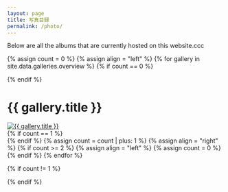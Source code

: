 ```yaml
---
layout: page
title: 写真目録
permalink: /photo/
---
```



<p>Below are all the albums that are currently hosted on this website.ccc</p>

{% assign count = 0 %}
{% assign align = "left" %}
{% for gallery in site.data.galleries.overview %}
{% if count == 0 %}<div class="row">{% endif %}
  <div class="half-width gallery-preview {{ align }}">
    <h1>{{ gallery.title }}</h1>
    <a href="/ShadowArchive/{{ gallery.postDirectory }}/">
      <img alt="{{ gallery.title }}" src="/ShadowArchive/assets/photography/{{ gallery.directory }}/{{ gallery.preview.filename}}" />
    </a>
  </div>
{% if count == 1 %}</div>{% endif %}
{% assign count = count | plus: 1 %}
{% assign align = "right" %}
{% if count >= 2 %}
{% assign align = "left" %}
{% assign count = 0 %}
{% endif %}
{% endfor %}

{% if count != 1 %}
</div>
{% endif %}


<!--src="/ShadowArchive/test.jpg"--> 
<!--ShadowArchive/assets/photography/{{ gallery.directory }}/{{ gallery.preview.filename}}/-->